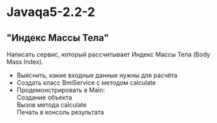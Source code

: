 # Javaqa5-2.2-2
## "Индекс Массы Тела"

Написать сервис, который рассчитывает Индекс Массы Тела (Body Mass Index).

* Выяснить, какие входные данные нужны для расчёта  
* Создать класс BmiService с методом calculate  
* Продемонстрировать в Main:  
        Создание объекта  
        Вызов метода calculate  
        Печать в консоль результата
